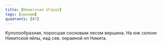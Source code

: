 ```yaml
---
title: [Никитская ❮Гора❯]
tags: [ороним]
quadrants: [Ж7]
---
```


Куполообразная, поросшая сосновым лесом вершина. На юж склоне Никитской яйлы,
над сев. окраиной нп Никита.
